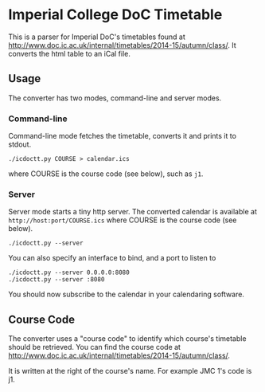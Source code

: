 # Imperial College DoC Timetable
This is a parser for Imperial DoC's timetables found at http://www.doc.ic.ac.uk/internal/timetables/2014-15/autumn/class/.
It converts the html table to an iCal file.

## Usage
The converter has two modes, command-line and server modes.

### Command-line
Command-line mode fetches the timetable, converts it and prints it to stdout.

    ./icdoctt.py COURSE > calendar.ics

where COURSE is the course code (see below), such as `j1`.

### Server
Server mode starts a tiny http server. The converted calendar is available at `http://host:port/COURSE.ics` where COURSE is the course code (see below).

    ./icdoctt.py --server

You can also specify an interface to bind, and a port to listen to

    ./icdoctt.py --server 0.0.0.0:8080
    ./icdoctt.py --server :8080

You should now subscribe to the calendar in your calendaring software.

## Course Code
The converter uses a "course code" to identify which course's timetable should be retrieved.
You can find the course code at http://www.doc.ic.ac.uk/internal/timetables/2014-15/autumn/class/.

It is written at the right of the course's name. For example JMC 1's code is j1.
